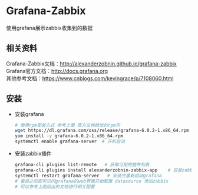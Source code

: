 # Grafana-Zabbix

 使用grafana展示zabbix收集到的数据

 ## 相关资料

Grafana-Zabbix文档：<http://alexanderzobnin.github.io/grafana-zabbix>  
Grafana官方文档：<http://docs.grafana.org>  
其他参考文档：<https://www.cnblogs.com/kevingrace/p/7108060.html>  

## 安装

- 安装grafana

  ```Bash
  # 使用rpm安装方式 参考上面 官方文档给出的rpm包
  wget https://dl.grafana.com/oss/release/grafana-6.0.2-1.x86_64.rpm  # 获取最新版本rpm包
  yum install -y grafana-6.0.2-1.x86_64.rpm
  systemctl enable grafana-server  # 开机启动
  ```

- 安装zabbix插件

  ```Bash
  grafana-cli plugins list-remote   # 获取可用的插件列表
  grafana-cli plugins install alexanderzobnin-zabbix-app    # 安装zabbix插件
  systemctl restart grafana-server   # 安装完重新启动grafana
  # 重启之后即可访问grafana的web界面开始配置 datasource 添加zabbix 
  # 可以参考上面给出的文档进行相关配置
  ```